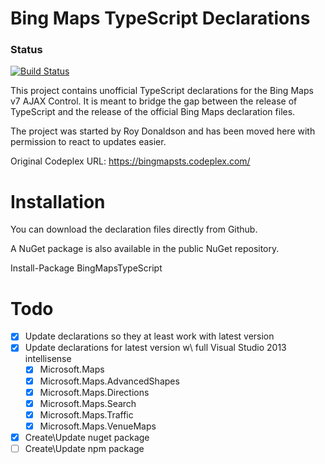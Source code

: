Bing Maps TypeScript Declarations
=================================

### Status

[![Build Status](https://travis-ci.org/Kyle-Muir/bing-maps-ajax-control-typescript-declaration.png)](https://travis-ci.org/Kyle-Muir/bing-maps-ajax-control-typescript-declaration)

This project contains unofficial TypeScript declarations for the Bing Maps v7 AJAX Control. It is meant to bridge the gap between the release of TypeScript and the release of the official Bing Maps declaration files.

The project was started by Roy Donaldson and has been moved here with permission to react to updates easier.

Original Codeplex URL: https://bingmapsts.codeplex.com/

Installation
============

You can download the declaration files directly from Github.

A NuGet package is also available in the public NuGet repository.

Install-Package BingMapsTypeScript

Todo
====
- [X] Update declarations so they at least work with latest version
- [X] Update declarations for latest version w\ full Visual Studio 2013 intellisense
	- [X] Microsoft.Maps
	- [X] Microsoft.Maps.AdvancedShapes
	- [X] Microsoft.Maps.Directions
	- [X] Microsoft.Maps.Search
	- [X] Microsoft.Maps.Traffic
	- [X] Microsoft.Maps.VenueMaps
- [X] Create\Update nuget package
- [ ] Create\Update npm package